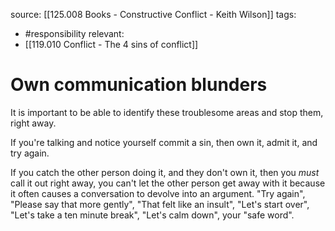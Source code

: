 source: [[125.008 Books - Constructive Conflict - Keith Wilson]]
tags:
- #responsibility
relevant:
- [[119.010 Conflict - The 4 sins of conflict]]

# Own communication blunders

It is important to be able to identify these troublesome areas and stop them, right away. 

If you're talking and notice yourself commit a sin, then own it, admit it, and try again. 

If you catch the other person doing it, and they don't own it, then you _must_ call it out right away, you can't let the other person get away with it because it often causes a conversation to devolve into an argument. "Try again", "Please say that more gently", "That felt like an insult", "Let's start over", "Let's take a ten minute break", "Let's calm down", your "safe word".